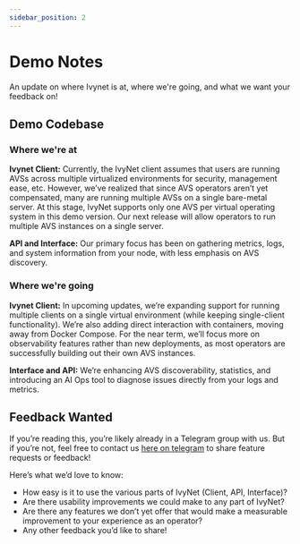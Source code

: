 ```yaml
---
sidebar_position: 2
---
```


# Demo Notes

An update on where Ivynet is at, where we're going, and what we want your feedback on!

## Demo Codebase

### Where we're at

**Ivynet Client:** Currently, the IvyNet client assumes that users are running AVSs across multiple virtualized environments for security, management ease, etc.
However, we’ve realized that since AVS operators aren’t yet compensated, many are running multiple AVSs on a single bare-metal server.
At this stage, IvyNet supports only one AVS per virtual operating system in this demo version.
Our next release will allow operators to run multiple AVS instances on a single server.

**API and Interface:** Our primary focus has been on gathering metrics, logs, and system information from your node, with less emphasis on AVS discovery.

### Where we're going

**Ivynet Client:** In upcoming updates, we’re expanding support for running multiple clients on a single virtual environment (while keeping single-client functionality).
We’re also adding direct interaction with containers, moving away from Docker Compose.
For the near term, we’ll focus more on observability features rather than new deployments, as most operators are successfully building out their own AVS instances.

**Interface and API:** We’re enhancing AVS discoverability, statistics, and introducing an AI Ops tool to diagnose issues directly from your logs and metrics.

## Feedback Wanted

If you’re reading this, you’re likely already in a Telegram group with us. But if you’re not, feel free to contact us [here on telegram](https://t.me/soho_dot) to share feature requests or feedback!

Here’s what we’d love to know:

- How easy is it to use the various parts of IvyNet (Client, API, Interface)?
- Are there usability improvements we could make to any part of IvyNet?
- Are there any features we don’t yet offer that would make a measurable improvement to your experience as an operator?
- Any other feedback you’d like to share!

<!-- ### Test Scenarios

TODO: -->